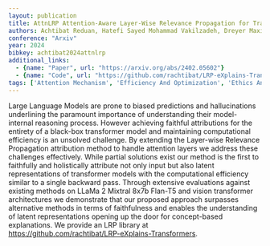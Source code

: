 ```yaml
---
layout: publication
title: AttnLRP Attention-Aware Layer-Wise Relevance Propagation for Transformers
authors: Achtibat Reduan, Hatefi Sayed Mohammad Vakilzadeh, Dreyer Maximilian, Jain Aakriti, Wiegand Thomas, Lapuschkin Sebastian, Samek Wojciech
conference: "Arxiv"
year: 2024
bibkey: achtibat2024attnlrp
additional_links:
  - {name: "Paper", url: "https://arxiv.org/abs/2402.05602"}
  - {name: "Code", url: "https://github.com/rachtibat/LRP-eXplains-Transformers"}
tags: ['Attention Mechanism', 'Efficiency And Optimization', 'Ethics And Bias', 'Has Code', 'Interpretability And Explainability', 'Model Architecture', 'Multimodal Models', 'Pretraining Methods', 'Reinforcement Learning', 'Tools', 'Transformer']
---
```

Large Language Models are prone to biased predictions and hallucinations underlining the paramount importance of understanding their model-internal reasoning process. However achieving faithful attributions for the entirety of a black-box transformer model and maintaining computational efficiency is an unsolved challenge. By extending the Layer-wise Relevance Propagation attribution method to handle attention layers we address these challenges effectively. While partial solutions exist our method is the first to faithfully and holistically attribute not only input but also latent representations of transformer models with the computational efficiency similar to a single backward pass. Through extensive evaluations against existing methods on LLaMa 2 Mixtral 8x7b Flan-T5 and vision transformer architectures we demonstrate that our proposed approach surpasses alternative methods in terms of faithfulness and enables the understanding of latent representations opening up the door for concept-based explanations. We provide an LRP library at https://github.com/rachtibat/LRP-eXplains-Transformers.
